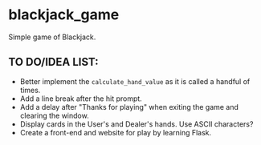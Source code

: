 # blackjack_game
 Simple game of Blackjack.

 ## TO DO/IDEA LIST:
 - Better implement the `calculate_hand_value` as it is called a handful of times.
 - Add a line break after the hit prompt.
 - Add a delay after "Thanks for playing" when exiting the game and clearing the window.
 - Display cards in the User's and Dealer's hands. Use ASCII characters?
 - Create a front-end and website for play by learning Flask.
